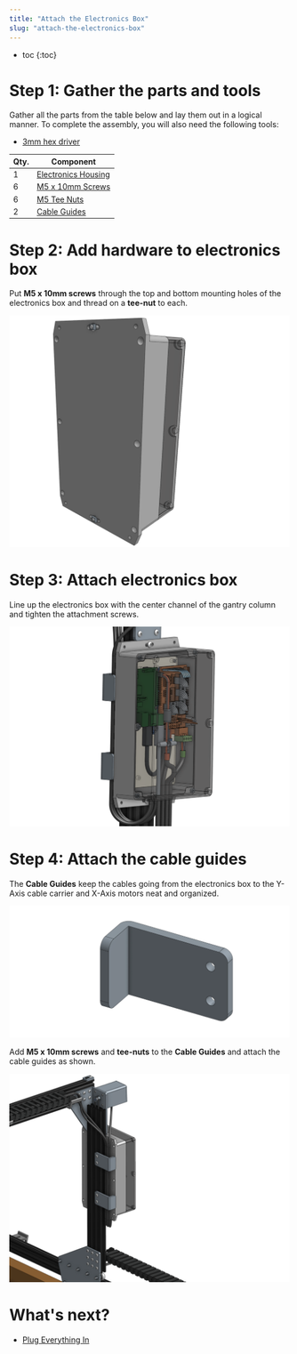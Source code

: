 ```yaml
---
title: "Attach the Electronics Box"
slug: "attach-the-electronics-box"
---
```


* toc
{:toc}


# Step 1: Gather the parts and tools

Gather all the parts from the table below and lay them out in a logical manner. To complete the assembly, you will also need the following tools:

* [3mm hex driver](../../Extras/bom/miscellaneous.md#3mm-hex-driver)

|Qty.                          |Component                     |
|------------------------------|------------------------------|
|1                             |[Electronics Housing](../../Extras/bom/electronics-and-wiring.md#electronics-housing)
|6                             |[M5 x 10mm Screws](../../Extras/bom/fasteners-and-hardware.md#m5-screws)
|6                             |[M5 Tee Nuts](../../Extras/bom/fasteners-and-hardware.md#m5-tee-nuts)
|2                             |[Cable Guides](../../Extras/bom/plates-and-brackets.md#cable-guides)



# Step 2: Add hardware to electronics box

Put **M5 x 10mm screws** through the top and bottom mounting holes of the electronics box and thread on a **tee-nut** to each.

![electronics_box_tee_nuts.png](_images/electronics_box_tee_nuts.png)



# Step 3: Attach electronics box

Line up the electronics box with the center channel of the gantry column and tighten the attachment screws.

![attached.png](_images/attached.png)



# Step 4: Attach the cable guides

The **Cable Guides** keep the cables going from the electronics box to the Y-Axis cable carrier and X-Axis motors neat and organized.

![cable_clip.png](_images/cable_clip.png)

Add **M5 x 10mm screws** and **tee-nuts** to the **Cable Guides** and attach the cable guides as shown.

![cable_clips.png](_images/cable_clips.png)


# What's next?

 * [Plug Everything In](plug-everything-in.md)
